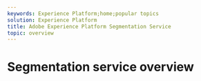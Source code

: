 ```yaml
---
keywords: Experience Platform;home;popular topics
solution: Experience Platform
title: Adobe Experience Platform Segmentation Service
topic: overview
---
```


# Segmentation service overview
